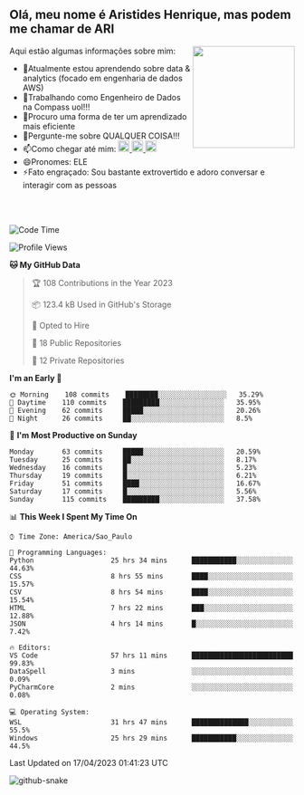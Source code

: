 ## Olá, meu nome é Aristides Henrique, mas podem me chamar de ARI

<div >
Aqui estão algumas informações sobre mim:<img align="right" height="180em" src="https://user-images.githubusercontent.com/97318481/177042589-45d62122-82a9-4a32-b3a7-87b322825b2f.png">
</div>

- 🌱Atualmente estou aprendendo sobre data & analytics (focado em engenharia de dados AWS)
- 👯Trabalhando como Engenheiro de Dados na Compass uol!!!
- 🤔Procuro uma forma de ter um aprendizado mais eficiente
- 💬Pergunte-me sobre QUALQUER COISA!!!
- 📫Como chegar até mim:
  <a href="https://www.instagram.com/aryhenry/" target="_blank">
  <img src="https://img.shields.io/badge/-Instagram-%23E4405F?style=for-the-badge&logo=instagram&logoColor=black" height="20px">
  </a>
  <a href="https://www.linkedin.com/in/aristides-henrique/" target="_blank">
  <img src="https://img.shields.io/badge/-LinkedIn-%230077B5?style=for-the-badge&logo=linkedin&logoColor=black" height="20px">
  </a> 
  <a href="mailto:arihenriqueuna@gmail.com">
  <img src="https://img.shields.io/badge/-Gmail-%23333?style=for-the-badge&logo=gmail&logoColor=white" height="20px">
  </a>
- 😄Pronomes: ELE
- ⚡Fato engraçado: Sou bastante extrovertido e adoro conversar e interagir com as pessoas
<br/>
<br/>


<!--START_SECTION:waka-->
![Code Time](http://img.shields.io/badge/Code%20Time-630%20hrs%205%20mins-blue)

![Profile Views](http://img.shields.io/badge/Profile%20Views-68-blue)

**🐱 My GitHub Data** 

> 🏆 108 Contributions in the Year 2023
 > 
> 📦 123.4 kB Used in GitHub's Storage 
 > 
> 💼 Opted to Hire
 > 
> 📜 18 Public Repositories 
 > 
> 🔑 12 Private Repositories  
 > 
**I'm an Early 🐤** 

```text
🌞 Morning    108 commits    ████████░░░░░░░░░░░░░░░░░   35.29% 
🌇 Daytime    110 commits    █████████░░░░░░░░░░░░░░░░   35.95% 
🌃 Evening    62 commits     █████░░░░░░░░░░░░░░░░░░░░   20.26% 
🌙 Night      26 commits     ██░░░░░░░░░░░░░░░░░░░░░░░   8.5%

```
📅 **I'm Most Productive on Sunday** 

```text
Monday       63 commits     █████░░░░░░░░░░░░░░░░░░░░   20.59% 
Tuesday      25 commits     ██░░░░░░░░░░░░░░░░░░░░░░░   8.17% 
Wednesday    16 commits     █░░░░░░░░░░░░░░░░░░░░░░░░   5.23% 
Thursday     19 commits     █░░░░░░░░░░░░░░░░░░░░░░░░   6.21% 
Friday       51 commits     ████░░░░░░░░░░░░░░░░░░░░░   16.67% 
Saturday     17 commits     █░░░░░░░░░░░░░░░░░░░░░░░░   5.56% 
Sunday       115 commits    █████████░░░░░░░░░░░░░░░░   37.58%

```


📊 **This Week I Spent My Time On** 

```text
⌚︎ Time Zone: America/Sao_Paulo

💬 Programming Languages: 
Python                   25 hrs 34 mins      ███████████░░░░░░░░░░░░░░   44.63% 
CSS                      8 hrs 55 mins       ████░░░░░░░░░░░░░░░░░░░░░   15.57% 
CSV                      8 hrs 54 mins       ████░░░░░░░░░░░░░░░░░░░░░   15.54% 
HTML                     7 hrs 22 mins       ███░░░░░░░░░░░░░░░░░░░░░░   12.88% 
JSON                     4 hrs 14 mins       █░░░░░░░░░░░░░░░░░░░░░░░░   7.42%

🔥 Editors: 
VS Code                  57 hrs 11 mins      █████████████████████████   99.83% 
DataSpell                3 mins              ░░░░░░░░░░░░░░░░░░░░░░░░░   0.09% 
PyCharmCore              2 mins              ░░░░░░░░░░░░░░░░░░░░░░░░░   0.08%

💻 Operating System: 
WSL                      31 hrs 47 mins      ██████████████░░░░░░░░░░░   55.5% 
Windows                  25 hrs 29 mins      ███████████░░░░░░░░░░░░░░   44.5%

```


 Last Updated on 17/04/2023 01:41:23 UTC
<!--END_SECTION:waka-->

<img alt="github-snake" src="https://github.com/AriHenrique/AriHenrique/blob/output/github-contribution-grid-snake-dark.svg" />

